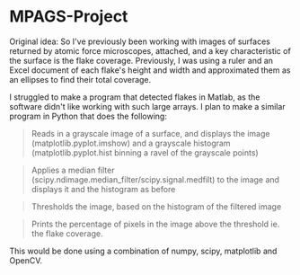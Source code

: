 # MPAGS-Project
Original idea:
So I've previously been working with images of surfaces returned by atomic force microscopes, attached, and a key characteristic of the surface is the flake coverage.  Previously, I was using a ruler and an Excel document of each flake's height and width and approximated them as an ellipses to find their total coverage.

I struggled to make a program that detected flakes in Matlab, as the software didn't like working with such large arrays.  I plan to make a similar program in Python that does the following:
>Reads in a grayscale image of a surface, and displays the image (matplotlib.pyplot.imshow) and a grayscale histogram (matplotlib.pyplot.hist binning a ravel of the grayscale points)


>Applies a median filter (scipy.ndimage.median_filter/scipy.signal.medfilt) to the image and displays it and the histogram as before


>Thresholds the image, based on the histogram of the filtered image


>Prints the percentage of pixels in the image above the threshold ie. the flake coverage.

This would be done using a combination of numpy, scipy, matplotlib and OpenCV.

